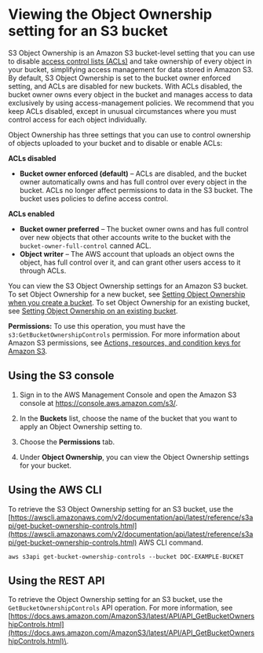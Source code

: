 # Viewing the Object Ownership setting for an S3 bucket<a name="object-ownership-retrieving"></a>

S3 Object Ownership is an Amazon S3 bucket\-level setting that you can use to disable [access control lists \(ACLs\)](acl-overview.md) and take ownership of every object in your bucket, simplifying access management for data stored in Amazon S3\. By default, S3 Object Ownership is set to the bucket owner enforced setting, and ACLs are disabled for new buckets\. With ACLs disabled, the bucket owner owns every object in the bucket and manages access to data exclusively by using access\-management policies\. We recommend that you keep ACLs disabled, except in unusual circumstances where you must control access for each object individually\. 

Object Ownership has three settings that you can use to control ownership of objects uploaded to your bucket and to disable or enable ACLs:

**ACLs disabled**
+ **Bucket owner enforced \(default\)** – ACLs are disabled, and the bucket owner automatically owns and has full control over every object in the bucket\. ACLs no longer affect permissions to data in the S3 bucket\. The bucket uses policies to define access control\.

**ACLs enabled**
+ **Bucket owner preferred** – The bucket owner owns and has full control over new objects that other accounts write to the bucket with the `bucket-owner-full-control` canned ACL\. 
+ **Object writer** – The AWS account that uploads an object owns the object, has full control over it, and can grant other users access to it through ACLs\.

You can view the S3 Object Ownership settings for an Amazon S3 bucket\. To set Object Ownership for a new bucket, see [Setting Object Ownership when you create a bucket](object-ownership-new-bucket.md)\. To set Object Ownership for an existing bucket, see [Setting Object Ownership on an existing bucket](object-ownership-existing-bucket.md)\.

**Permissions:** To use this operation, you must have the `s3:GetBucketOwnershipControls` permission\. For more information about Amazon S3 permissions, see [Actions, resources, and condition keys for Amazon S3](list_amazons3.md)\. 

## Using the S3 console<a name="object-ownership-retrieving-console"></a>

1. Sign in to the AWS Management Console and open the Amazon S3 console at [https://console\.aws\.amazon\.com/s3/](https://console.aws.amazon.com/s3/)\.

1. In the **Buckets** list, choose the name of the bucket that you want to apply an Object Ownership setting to\.

1. Choose the **Permissions** tab\.

1. Under **Object Ownership**, you can view the Object Ownership settings for your bucket\.

## Using the AWS CLI<a name="object-ownership-retrieving-cli"></a>

To retrieve the S3 Object Ownership setting for an S3 bucket, use the [https://awscli.amazonaws.com/v2/documentation/api/latest/reference/s3api/get-bucket-ownership-controls.html](https://awscli.amazonaws.com/v2/documentation/api/latest/reference/s3api/get-bucket-ownership-controls.html) AWS CLI command\.

```
aws s3api get-bucket-ownership-controls --bucket DOC-EXAMPLE-BUCKET
```

## Using the REST API<a name="object-ownership-retrieving-rest-api"></a>

To retrieve the Object Ownership setting for an S3 bucket, use the `GetBucketOwnershipControls` API operation\. For more information, see [https://docs.aws.amazon.com/AmazonS3/latest/API/API_GetBucketOwnershipControls.html](https://docs.aws.amazon.com/AmazonS3/latest/API/API_GetBucketOwnershipControls.html)\.